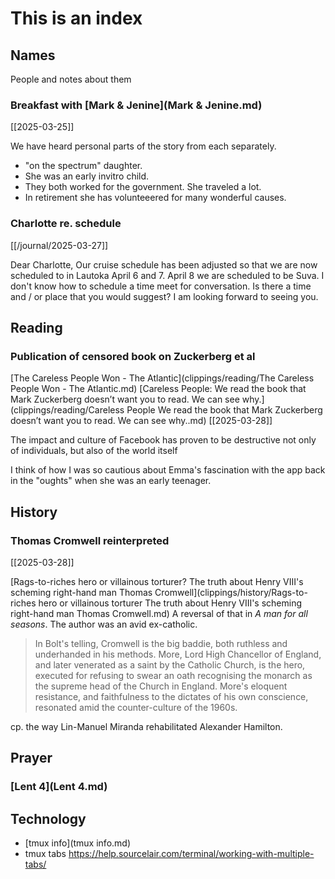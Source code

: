 # This is an index

## Names

People and notes about them

### Breakfast with [Mark & Jenine](Mark & Jenine.md)

[[2025-03-25]]

We have heard personal parts of the story from each separately.

- "on the spectrum" daughter.
- She was an early invitro child.
- They both worked for the government. She traveled a lot.
- In retirement she has volunteeered for many wonderful causes.

### Charlotte re. schedule

[[/journal/2025-03-27]]

Dear Charlotte, Our cruise schedule has been adjusted so that we are now scheduled to in Lautoka April 6 and 7. April 8 we are scheduled to be Suva. I don't know how to schedule a time meet for conversation. Is there a time and / or place that you would suggest? I am looking forward to seeing you.

## Reading

### Publication of censored book on Zuckerberg et al

[The Careless People Won - The Atlantic](clippings/reading/The Careless People Won - The Atlantic.md)
[Careless People: We read the book that Mark Zuckerberg doesn’t want you to read. We can see why.](clippings/reading/Careless People We read the book that Mark Zuckerberg doesn’t want you to read. We can see why..md)
[[2025-03-28]]

The impact and culture of Facebook has proven to be destructive not only of individuals, but also of the world itself

I think of how I was so cautious about Emma's fascination with the app back in the "oughts" when she was an early teenager.

## History

### Thomas Cromwell reinterpreted

[[2025-03-28]]

[Rags-to-riches hero or villainous torturer? The truth about Henry VIII's scheming right-hand man Thomas Cromwell](clippings/history/Rags-to-riches hero or villainous torturer The truth about Henry VIII's scheming right-hand man Thomas Cromwell.md)
A reversal of that in _A man for all seasons_. The author was an avid ex-catholic.

> In Bolt's telling, Cromwell is the big baddie, both ruthless and underhanded in his methods. More, Lord High Chancellor of England, and later venerated as a saint by the Catholic Church, is the hero, executed for refusing to swear an oath recognising the monarch as the supreme head of the Church in England. More's eloquent resistance, and faithfulness to the dictates of his own conscience, resonated amid the counter-culture of the 1960s.

cp. the way Lin-Manuel Miranda rehabilitated Alexander Hamilton.

## Prayer

### [Lent 4](Lent 4.md)

## Technology

- [tmux info](tmux info.md)
- tmux tabs https://help.sourcelair.com/terminal/working-with-multiple-tabs/

